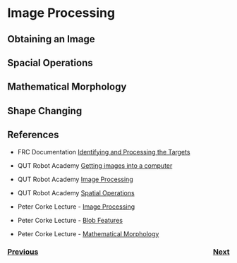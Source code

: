 # Image Processing

## Obtaining an Image

## Spacial Operations

## Mathematical Morphology

## Shape Changing


## References
- FRC Documentation [Identifying and Processing the Targets](https://docs.wpilib.org/en/stable/docs/software/vision-processing/introduction/identifying-and-processing-the-targets.html)

- QUT Robot Academy [Getting images into a computer](https://robotacademy.net.au/masterclass/getting-images-into-a-computer/)

- QUT Robot Academy [Image Processing](https://robotacademy.net.au/masterclass/image-processing/)

- QUT Robot Academy [Spatial Operations](https://robotacademy.net.au/masterclass/spatial-operators/)

- Peter Corke Lecture - [Image Processing](https://www.youtube.com/watch?v=0aVF-fbLUYg&list=PL1pxneANaikCO1-Z0XTaljLR3SE8tgRXY&index=2)

- Peter Corke Lecture - [Blob Features](https://www.youtube.com/watch?v=PscPDmP8zt4&list=PL1pxneANaikCO1-Z0XTaljLR3SE8tgRXY&index=3)

- Peter Corke Lecture - [Mathematical Morphology](https://www.youtube.com/watch?v=a7eRxbJzpQ4&list=PL1pxneANaikCO1-Z0XTaljLR3SE8tgRXY&index=6)

<h3><span style="float:left">
<a href="imageFormation">Previous</a></span>
<span style="float:right">
<a href="featureExtraction">Next</a></span></h3>